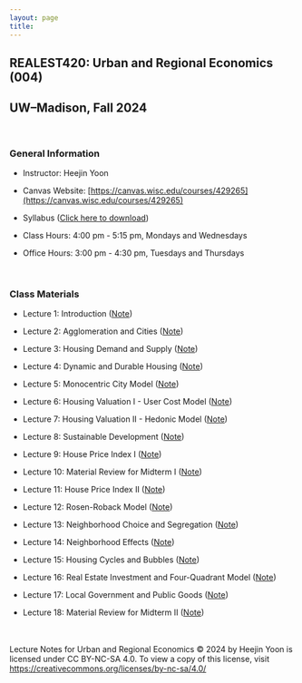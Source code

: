 ```yaml
---
layout: page
title: 　
---
```


## **REALEST420: Urban and Regional Economics (004)**
## UW&ndash;Madison, Fall 2024

<br/> 

### General Information

 - Instructor: Heejin Yoon

 - Canvas Website: [https://canvas.wisc.edu/courses/429265](https://canvas.wisc.edu/courses/429265)
   
 - Syllabus ([Click here to download](RE420/RE420_Syllabus_Fall2024.pdf))

 - Class Hours: 4:00 pm - 5:15 pm, Mondays and Wednesdays
 
 - Office Hours: 3:00 pm - 4:30 pm, Tuesdays and Thursdays

<br/> 

### Class Materials

 - Lecture 1: Introduction ([Note](RE420/RE420_Lecture1_Introduction.pdf))
 
 - Lecture 2: Agglomeration and Cities ([Note](RE420/RE420_Lecture2_Agglomeration_and_Cities.pdf))
 
 - Lecture 3: Housing Demand and Supply ([Note](RE420/RE420_Lecture3_Housing_Demand_and_Supply.pdf))

 - Lecture 4: Dynamic and Durable Housing ([Note](RE420/RE420_Lecture4_Dynamic_and_Durable_Housing.pdf))

 - Lecture 5: Monocentric City Model ([Note](RE420/RE420_Lecture5_Monocentric_City.pdf))

 - Lecture 6: Housing Valuation I - User Cost Model ([Note](RE420/RE420_Lecture6_Housing_Valuation_I.pdf))

 - Lecture 7: Housing Valuation II - Hedonic Model ([Note](RE420/RE420_Lecture7_Housing_Valuation_II.pdf))

 - Lecture 8: Sustainable Development ([Note](RE420/RE420_Lecture8_Sustainable_Development.pdf))

 - Lecture 9: House Price Index I ([Note](RE420/RE420_Lecture9_House_Price_Index_I.pdf))

 - Lecture 10: Material Review for Midterm I ([Note](RE420/RE420_Lecture10_Material_Review_for_Midterm1.pdf))

 - Lecture 11: House Price Index II ([Note](RE420/RE420_Lecture11_House_Price_Index_II.pdf))

 - Lecture 12: Rosen-Roback Model ([Note](RE420/RE420_Lecture12_Rosen_Roback_Model.pdf))

 - Lecture 13: Neighborhood Choice and Segregation ([Note](RE420/RE420_Lecture13_Neighborhood_Choice_and_Segregation.pdf))

 - Lecture 14: Neighborhood Effects ([Note](RE420/RE420_Lecture14_Neighborhood_Effects.pdf))

 - Lecture 15: Housing Cycles and Bubbles ([Note](RE420/RE420_Lecture15_Housing_Cycles_and_Bubbles.pdf))

 - Lecture 16: Real Estate Investment and Four-Quadrant Model ([Note](RE420/RE420_Lecture16_Real_Estate_Investment_and_Four-Quadrant_Model.pdf))

 - Lecture 17: Local Government and Public Goods ([Note](RE420/RE420_Lecture17_Local_Government_and_Public_Goods.pdf))

 - Lecture 18: Material Review for Midterm II ([Note](RE420/RE420_Lecture18_Material_Review_for_Midterm2.pdf))

<br><br>
Lecture Notes for Urban and Regional Economics © 2024 by Heejin Yoon is licensed under CC BY-NC-SA 4.0. To view a copy of this license, visit https://creativecommons.org/licenses/by-nc-sa/4.0/


<br/>

